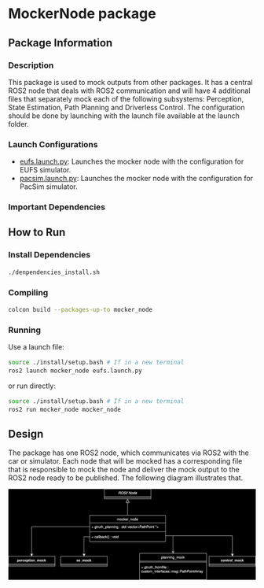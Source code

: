# MockerNode package

## Package Information

### Description

This package is used to mock outputs from other packages. It has a central ROS2 node that deals with ROS2 communication and will have 4 additional files that 
separately mock each of the following subsystems: Perception, State Estimation, Path Planning and Driverless Control. The configuration should be done by launching
with the launch file available at the launch folder.

### Launch Configurations

- [eufs.launch.py](launch/eufs.launch.py): Launches the mocker node with the configuration for EUFS simulator.
- [pacsim.launch.py](launch/pacsim.launch.py): Launches the mocker node with the configuration for PacSim simulator.

### Important Dependencies

## How to Run

### Install Dependencies

```sh
./denpendencies_install.sh
```

### Compiling

```sh
colcon build --packages-up-to mocker_node
```

### Running

Use a launch file:

```sh
source ./install/setup.bash # If in a new terminal
ros2 launch mocker_node eufs.launch.py
```

or run directly:

```sh
source ./install/setup.bash # If in a new terminal
ros2 run mocker_node mocker_node
```

## Design

The package has one ROS2 node, which communicates via ROS2 with the car or simulator. Each node that will be mocked has a corresponding file that is responsible to 
mock the node and deliver the mock output to the ROS2 node ready to be published. The following diagram illustrates that.

![MockerNode Diagram](../../docs/assets/mocker_node/mocker_node.drawio.svg)
